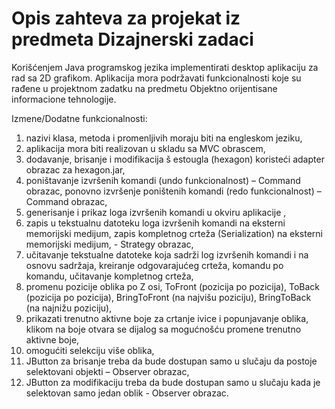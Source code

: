 # Opis zahteva za projekat iz predmeta Dizajnerski zadaci

Korišćenjem Java programskog jezika implementirati desktop aplikaciju za rad sa 2D grafikom. Aplikacija
mora podržavati funkcionalnosti koje su rađene u projektnom zadatku na predmetu Objektno orijentisane
informacione tehnologije.

Izmene/Dodatne funkcionalnosti:

1. nazivi klasa, metoda i promenljivih moraju biti na engleskom jeziku,
2. aplikacija mora biti realizovan u skladu sa MVC obrascem,
3. dodavanje, brisanje i modifikacija š estougla (hexagon) koristeći adapter obrazac za hexagon.jar,
4. poništavanje izvršenih komandi (undo funkcionalnost) – Command obrazac,
    ponovno izvršenje poništenih komandi (redo funkcionalnost) – Command obrazac,
5. generisanje i prikaz loga izvršenih komandi u okviru aplikacije ,
6. zapis u tekstualnu datoteku loga izvršenih komandi na eksterni memorijski medijum,
    zapis kompletnog crteža (Serialization) na eksterni memorijski medijum, - Strategy obrazac,
7. učitavanje tekstualne datoteke koja sadrži log izvršenih komandi i na osnovu sadržaja, kreiranje
    odgovarajućeg crteža, komandu po komandu,
    učitavanje kompletnog crteža,
8. promenu pozicije oblika po Z osi, ToFront (pozicija po pozicija), ToBack (pozicija po pozicija),
    BringToFront (na najvišu poziciju), BringToBack (na najnižu poziciju),
9. prikazati trenutno aktivne boje za crtanje ivice i popunjavanje oblika, klikom na boje otvara se
    dijalog sa mogućnošću promene trenutno aktivne boje,
10. omogućiti selekciju više oblika,
11. JButton za brisanje treba da bude dostupan samo u slučaju da postoje selektovani objekti – Observer
    obrazac,
12. JButton za modifikaciju treba da bude dostupan samo u slučaju kada je selektovan samo jedan oblik - Observer obrazac.
